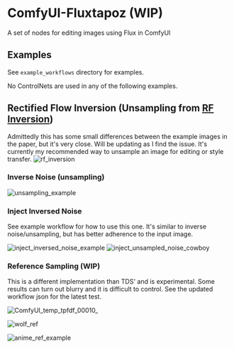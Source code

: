 # ComfyUI-Fluxtapoz (WIP)

A set of nodes for editing images using Flux in ComfyUI

## Examples

See `example_workflows` directory for examples.

No ControlNets are used in any of the following examples.

## Rectified Flow Inversion (Unsampling from [RF Inversion](https://rf-inversion.github.io/))
Admittedly this has some small differences between the example images in the paper, but it's very close. Will be updating as I find the issue.
It's currently my recommended way to unsample an image for editing or style transfer.
![rf_inversion](https://github.com/user-attachments/assets/f0517649-4dbb-4371-a8d5-3ae90e3b6368)


### Inverse Noise (unsampling)

![unsampling_example](https://github.com/user-attachments/assets/9c604a31-5cc9-49c2-9a08-98e7872591c2)

### Inject Inversed Noise

See example workflow for how to use this one. It's similar to inverse noise/unsampling, but has better adherence to the input image.

![inject_inversed_noise_example](https://github.com/user-attachments/assets/ee052855-12c6-47f7-8178-b4acfb2ca6b9)
![inject_unsampled_noise_cowboy](https://github.com/user-attachments/assets/4d92c591-e04d-4123-a432-d859a32e5f46)


### Reference Sampling (WIP)
This is a different implementation than TDS' and is experimental. Some results can turn out blurry and it is difficult to control.
See the updated workflow json for the latest test.

![ComfyUI_temp_tpfdf_00010_](https://github.com/user-attachments/assets/2233ae6a-e26d-4ca7-9493-b4cdefe2b470)

![wolf_ref](https://github.com/user-attachments/assets/739fe969-ed9b-43ae-aea2-586075bf2288)

![anime_ref_example](https://github.com/user-attachments/assets/4245bf2c-db2a-494b-adec-cc1f30ffda0b)

